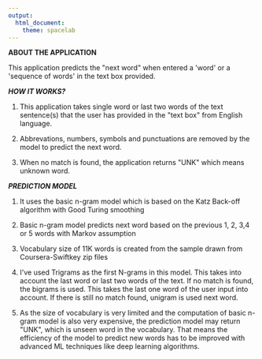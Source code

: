```yaml
---
output: 
  html_document: 
    theme: spacelab
---
```



**ABOUT THE APPLICATION**

This application predicts the "next word" when entered a 'word' or a 'sequence of words' in the text box provided.

***HOW IT WORKS?***

1. This application takes single word or last two words of the text sentence(s) that the user has provided in the "text box" from English language.

2. Abbrevations, numbers, symbols and punctuations are removed by the model to predict the next word.

3. When no match is found, the application returns "UNK" which means unknown word.

***PREDICTION MODEL***

1. It uses the basic n-gram model which is based on the Katz Back-off algorithm with Good Turing smoothing

2. Basic n-gram model predicts next word based on the previous 1, 2, 3,4 or 5 words with Markov assumption

3. Vocabulary size of 11K words is created from the sample drawn from Coursera-Swiftkey zip files

4. I've used Trigrams as the first N-grams in this model. This takes into account the last word or last two words of the text. If no match is found, the bigrams is used. This takes the last one word of the user input into account. If there is still no match found, unigram is used next word.

5. As the size of vocabulary is very limited and the computation of basic n-gram model is also very expensive, the prediction model may return "UNK", which is unseen word in the vocabulary. That means the efficiency of the model to predict new words has to be improved with advanced ML techniques like deep learning algorithms.
